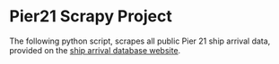 # Pier21 Scrapy Project
The following python script, scrapes all public Pier 21 ship arrival data, provided on the [ship arrival database website](https://pier21.ca/research/immigration-records/ship-arrival-search).
